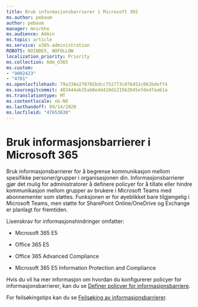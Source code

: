 ```yaml
---
title: Bruk informasjonsbarrierer i Microsoft 365
ms.author: pebaum
author: pebaum
manager: mnirkhe
ms.audience: Admin
ms.topic: article
ms.service: o365-administration
ROBOTS: NOINDEX, NOFOLLOW
localization_priority: Priority
ms.collection: Adm_O365
ms.custom:
- "9002423"
- "4701"
ms.openlocfilehash: 79a338e278702bdcc752773c076452c062bdeff4
ms.sourcegitcommit: 483444ab35ab0e4d410d121562045efde47aa61a
ms.translationtype: MT
ms.contentlocale: nb-NO
ms.lasthandoff: 09/14/2020
ms.locfileid: "47653630"
---
```

# <a name="using-information-barriers-in-microsoft-365"></a>Bruk informasjonsbarrierer i Microsoft 365

Bruk informasjonsbarrierer for å begrense kommunikasjon mellom spesifikke personer/grupper i organisasjonen din. Informasjonsbarrierer gjør det mulig for administratorer å definere policyer for å tillate eller hindre kommunikasjon mellom grupper av brukere i Microsoft Teams med abonnementer som støttes.  Funksjonen er for øyeblikket bare tilgjengelig i Microsoft Teams, men støtte for SharePoint Online/OneDrive og Exchange er planlagt for fremtiden.

Lisenskrav for informasjonshindringer omfatter:

- Microsoft 365 E5

- Office 365 E5

- Office 365 Advanced Compliance

- Microsoft 365 E5 Information Protection and Compliance

Hvis du vil ha mer informasjon om hvordan du konfigurerer policyer for informasjonsbarrierer, kan du se [Definer policyer for informasjonsbarriere](https://docs.microsoft.com/microsoft-365/compliance/information-barriers-policies).

For feilsøkingstips kan du se [Feilsøking av informasjonsbarrierer](https://docs.microsoft.com/microsoft-365/compliance/information-barriers-troubleshooting).
